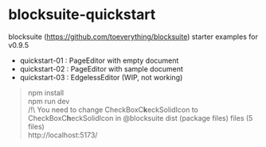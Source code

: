 # blocksuite-quickstart
blocksuite (https://github.com/toeverything/blocksuite) starter examples for v0.9.5

* quickstart-01 : PageEditor with empty document
* quickstart-02 : PageEditor with sample document
* quickstart-03 : EdgelessEditor (WIP, not working)


> npm install  
> npm run dev  
> /!\ You need to change CheckBoxC**k**eckSolidIcon to CheckBoxC**h**eckSolidIcon in @blocksuite dist (package files) files (5 files)  
> http://localhost:5173/  







